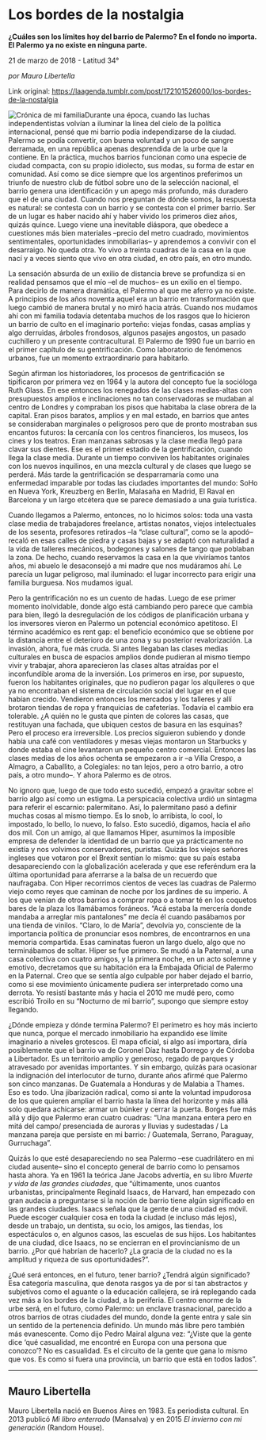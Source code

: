 # Los bordes de la nostalgia

**¿Cuáles son los límites hoy del barrio de Palermo? En el fondo no importa. El Palermo ya no existe en ninguna parte.**

21 de marzo de 2018 - Latitud 34°

_por Mauro Libertella_

Link original: https://laagenda.tumblr.com/post/172101526000/los-bordes-de-la-nostalgia

![Crónica de mi familia](https://64.media.tumblr.com/d5e32f4d4b77edbf65c495c1dcf9c12f/tumblr_inline_pjzu64xTbc1t6q87u_500.jpg)Durante una época, cuando las luchas independentistas volvían a iluminar la línea del cielo de la política internacional, pensé que mi barrio podía independizarse de la ciudad. Palermo se podía convertir, con buena voluntad y un poco de sangre derramada, en una república apenas desprendida de la urbe que la contiene. En la práctica, muchos barrios funcionan como una especie de ciudad compacta, con su propio idiolecto, sus modas, su forma de estar en comunidad. Así como se dice siempre que los argentinos preferimos un triunfo de nuestro club de fútbol sobre uno de la selección nacional, el barrio genera una identificación y un apego más profundo, más duradero que el de una ciudad. Cuando nos preguntan de dónde somos, la respuesta es natural: se contesta con un barrio y se contesta con el primer barrio. Ser de un lugar es haber nacido ahí y haber vivido los primeros diez años, quizás quince. Luego viene una inevitable diáspora, que obedece a cuestiones más bien materiales –precio del metro cuadrado, movimientos sentimentales, oportunidades inmobiliarias– y aprendemos a convivir con el desarraigo. No queda otra. Yo vivo a treinta cuadras de la casa en la que nací y a veces siento que vivo en otra ciudad, en otro país, en otro mundo. 


La sensación absurda de un exilio de distancia breve se profundiza si en realidad pensamos que el mío –el de muchos– es un exilio en el tiempo. Para decirlo de manera dramática, el Palermo al que me aferro ya no existe. A principios de los años noventa aquel era un barrio en transformación que luego cambió de manera brutal y no miró hacia atrás. Cuando nos mudamos ahí con mi familia todavía detentaba muchos de los rasgos que lo hicieron un barrio de culto en el imaginario porteño: viejas fondas, casas amplias y algo derruidas, árboles frondosos, algunos pasajes angostos, un pasado cuchillero y un presente contracultural. El Palermo de 1990 fue un barrio en el primer capítulo de su gentrificación. Como laboratorio de fenómenos urbanos, fue un momento extraordinario para habitarlo.


Según afirman los historiadores, los procesos de gentrificación se tipificaron por primera vez en 1964 y la autora del concepto fue la socióloga Ruth Glass. En ese entonces los renegados de las clases medias-altas con presupuestos amplios e inclinaciones no tan conservadoras se mudaban al centro de Londres y compraban los pisos que habitaba la clase obrera de la capital. Eran pisos baratos, amplios y en mal estado, en barrios que antes se consideraban marginales o peligrosos pero que de pronto mostraban sus encantos futuros: la cercanía con los centros financieros, los museos, los cines y los teatros. Eran manzanas sabrosas y la clase media llegó para clavar sus dientes. Ese es el primer estadio de la gentrificación, cuando llega la clase media. Durante un tiempo conviven los habitantes originales con los nuevos inquilinos, en una mezcla cultural y de clases que luego se perderá. Más tarde la gentrificación se desparramaría como una enfermedad imparable por todas las ciudades importantes del mundo: SoHo en Nueva York, Kreuzberg en Berlín, Malasaña en Madrid, El Raval en Barcelona y un largo etcétera que se parece demasiado a una guía turística. 


Cuando llegamos a Palermo, entonces, no lo hicimos solos: toda una vasta clase media de trabajadores freelance, artistas nonatos, viejos intelectuales de los sesenta, profesores retirados –la “clase cultural”, como se la apodó– recaló en esas calles de piedra y casas bajas y se adaptó con naturalidad a la vida de talleres mecánicos, bodegones y salones de tango que poblaban la zona. De hecho, cuando reservamos la casa en la que viviríamos tantos años, mi abuelo le desaconsejó a mi madre que nos mudáramos ahí. Le parecía un lugar peligroso, mal iluminado: el lugar incorrecto para erigir una familia burguesa. Nos mudamos igual.


Pero la gentrificación no es un cuento de hadas. Luego de ese primer momento inolvidable, donde algo está cambiando pero parece que cambia para bien, llegó la desregulación de los códigos de planificación urbana y los inversores vieron en Palermo un potencial económico apetitoso. El término académico es rent gap: el beneficio económico que se obtiene por la distancia entre el deterioro de una zona y su posterior revalorización. La invasión, ahora, fue más cruda. Si antes llegaban las clases medias culturales en busca de espacios amplios donde pudieran al mismo tiempo vivir y trabajar, ahora aparecieron las clases altas atraídas por el inconfundible aroma de la inversión. Los primeros en irse, por supuesto, fueron los habitantes originales, que no pudieron pagar los alquileres o que ya no encontraban el sistema de circulación social del lugar en el que habían crecido. Vendieron entonces los mercados y los talleres y allí brotaron tiendas de ropa y franquicias de cafeterías. Todavía el cambio era tolerable. ¿A quién no le gusta que pinten de colores las casas, que restituyan una fachada, que ubiquen cestos de basura en las esquinas? Pero el proceso era irreversible. Los precios siguieron subiendo y donde había una café con ventiladores y mesas viejas montaron un Starbucks y donde estaba el cine levantaron un pequeño centro comercial. Entonces las clases medias de los años ochenta se empezaron a ir –a Villa Crespo, a Almagro, a Caballito, a Colegiales: no tan lejos, pero a otro barrio, a otro país, a otro mundo–. Y ahora Palermo es de otros.


No ignoro que, luego de que todo esto sucedió, empezó a gravitar sobre el barrio algo así como un estigma. La perspicacia colectiva urdió un sintagma para referir el escarnio: palermitano. Así, lo palermitano pasó a definir muchas cosas al mismo tiempo. Es lo snob, lo arribista, lo cool, lo impostado, lo bello, lo nuevo, lo falso. Esto sucedió, digamos, hacia el año dos mil. Con un amigo, al que llamamos Hiper, asumimos la imposible empresa de defender la identidad de un barrio que ya prácticamente no existía y nos volvimos conservadores, puristas. Quizás los viejos señores ingleses que votaron por el Brexit sentían lo mismo: que su país estaba desapareciendo con la globalización acelerada y que ese referéndum era la última oportunidad para aferrarse a la balsa de un recuerdo que naufragaba. Con Hiper recorrimos cientos de veces las cuadras de Palermo viejo como reyes que caminan de noche por los jardines de su imperio. A los que venían de otros barrios a comprar ropa o a tomar té en los coquetos bares de la plaza los llamábamos foráneos. “Acá estaba la mercería donde mandaba a arreglar mis pantalones” me decía él cuando pasábamos por una tienda de vinilos. “Claro, lo de María”, devolvía yo, consciente de la importancia política de pronunciar esos nombres, de encontrarnos en una memoria compartida. Esas caminatas fueron un largo duelo, algo que no terminábamos de soltar. Hiper se fue primero. Se mudó a la Paternal, a una casa colectiva con cuatro amigos, y la primera noche, en un acto solemne y emotivo, decretamos que su habitación era la Embajada Oficial de Palermo en la Paternal. Creo que se sentía algo culpable por haber dejado el barrio, como si ese movimiento únicamente pudiera ser interpretado como una derrota. Yo resistí bastante más y hacia el 2010 me mudé pero, como escribió Troilo en su “Nocturno de mi barrio”, supongo que siempre estoy llegando.


¿Dónde empieza y dónde termina Palermo? El perímetro es hoy más incierto que nunca, porque el mercado inmobiliario ha expandido ese límite imaginario a niveles grotescos. El mapa oficial, si algo así importara, diría posiblemente que el barrio va de Coronel Díaz hasta Dorrego y de Córdoba a Libertador. Es un territorio amplio y generoso, regado de parques y atravesado por avenidas importantes. Y sin embargo, quizás para ocasionar la indignación del interlocutor de turno, durante años afirmé que Palermo son cinco manzanas. De Guatemala a Honduras y de Malabia a Thames. Eso es todo. Una jibarización radical, como si ante la voluntad impudorosa de los que quieren ampliar el barrio hasta la línea del horizonte y más allá solo quedara achicarse: armar un búnker y cerrar la puerta. Borges fue más allá y dijo que Palermo eran cuatro cuadras: “Una manzana entera pero en mitá del campo/ presenciada de auroras y lluvias y sudestadas / La manzana pareja que persiste en mi barrio: / Guatemala, Serrano, Paraguay, Gurruchaga”. 


Quizás lo que esté desapareciendo no sea Palermo –ese cuadrilátero en mi ciudad ausente– sino el concepto general de barrio como lo pensamos hasta ahora. Ya en 1961 la teórica Jane Jacobs advertía, en su libro *Muerte y vida de las grandes ciudades*, que “últimamente, unos cuantos urbanistas, principalmente Reginald Isaacs, de Harvard, han empezado con gran audacia a preguntarse si la noción de barrio tiene algún significado en las grandes ciudades. Isaacs señala que la gente de una ciudad es móvil. Puede escoger cualquier cosa en toda la ciudad (e incluso más lejos), desde un trabajo, un dentista, su ocio, los amigos, las tiendas, los espectáculos o, en algunos casos, las escuelas de sus hijos. Los habitantes de una ciudad, dice Isaacs, no se encierran en el provincianismo de un barrio. ¿Por qué habrían de hacerlo? ¿La gracia de la ciudad no es la amplitud y riqueza de sus oportunidades?”.


¿Qué será entonces, en el futuro, tener barrio? ¿Tendrá algún significado? Esa categoría masculina, que denota rasgos ya de por sí tan abstractos y subjetivos como el aguante o la educación callejera, se irá replegando cada vez más a los bordes de la ciudad, a la periferia. El centro enorme de la urbe será, en el futuro, como Palermo: un enclave trasnacional, parecido a otros barrios de otras ciudades del mundo, donde la gente entra y sale sin un sentido de la pertenencia definido. Un mundo más libre pero también más evanescente. Como dijo Pedro Mairal alguna vez: “¿Viste que la gente dice ‘qué casualidad, me encontré en Europa con una persona que conozco’? No es casualidad. Es el circuito de la gente que gana lo mismo que vos. Es como si fuera una provincia, un barrio que está en todos lados”.




---

 Mauro Libertella
-----------------

 Mauro Libertella nació en Buenos Aires en 1983. Es periodista cultural. En 2013 publicó *Mi libro enterrado* (Mansalva) y en 2015 *El invierno con mi generación* (Random House). 

